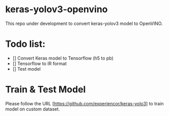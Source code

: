 # keras-yolov3-openvino
This repo under development to convert keras-yolov3 model to OpenVINO.

# Todo list:
- [] Convert Keras model to Tensorflow (h5 to pb)
- [] Tensorflow to IR format
- [] Test model


# Train & Test Model 
Please follow the URL  [https://github.com/experiencor/keras-yolo3] to train model on custom dataset.